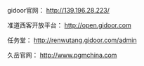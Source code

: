 gidoor官网：
http://139.196.28.223/

准道西客开放平台：
http://open.gidoor.com

任务堂：
http://renwutang.gidoor.com/admin

久岳官网：
http://www.pgmchina.com
